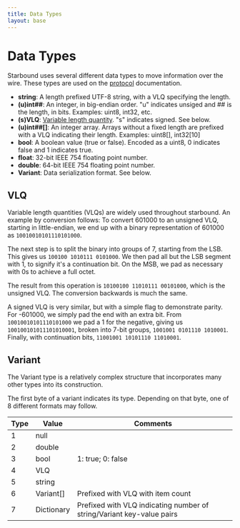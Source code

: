 ```yaml
---
title: Data Types
layout: base
---
```


# Data Types

Starbound uses several different data types to move information over the wire. These types are used on the [protocol](/networking) documentation.

* **string**: A length prefixed UTF-8 string, with a VLQ specifying the length.
* **(u)int##**: An integer, in big-endian order. "u" indicates unsiged and ## is the length, in bits. Examples: uint8, int32, etc.
* **(s)VLQ**: [Variable length quantity](https://en.wikipedia.org/wiki/Variable-length_quantity). "s" indicates signed. See below.
* **(u)int##[]**: An integer array. Arrays without a fixed length are prefixed with a VLQ indicating their length. Examples: uint8[], int32[10]
* **bool**: A boolean value (true or false). Encoded as a uint8, 0 indicates false and 1 indicates true.
* **float**: 32-bit IEEE 754 floating point number.
* **double**: 64-bit IEEE 754 floating point number.
* **Variant**: Data serialization format. See below.


## VLQ

Variable length quantities (VLQs) are widely used throughout starbound. An example by conversion follows:
To convert 601000 to an unsigned VLQ, starting in little-endian, we end up with a binary representation of 601000 as `10010010101110101000`.

The next step is to split the binary into groups of 7, starting from the LSB. This gives us `100100 1010111 0101000`. We then pad all but the LSB segment with 1, to signify it's a continuation bit. On the MSB, we pad as necessary with 0s to achieve a full octet.

The result from this operation is `10100100 11010111 00101000`, which is the unsigned VLQ. The conversion backwards is much the same.

A signed VLQ is very similar, but with a simple flag to demonstrate parity. For -601000, we simply pad the end with an extra bit. From `10010010101110101000` we pad a 1 for the negative, giving us `100100101011101010001`, broken into 7-bit groups, `1001001 0101110 1010001`. Finally, with continuation bits, `11001001 10101110 11010001`.

## Variant

The Variant type is a relatively complex structure that incorporates many other types into its construction.

The first byte of a variant indicates its type. Depending on that byte, one of 8 different formats may follow.

<table class="table">
    <thead>
        <tr>
            <th>Type</th>
            <th>Value</th>
            <th>Comments</th>
        </tr>
    </thead>
    <tbody>
        <tr>
            <td>1</td>
            <td>null</td>
            <td></td>
        </tr>
        <tr>
            <td>2</td>
            <td>double</td>
            <td></td>
        </tr>
        <tr>
            <td>3</td>
            <td>bool</td>
            <td>1: true; 0: false</td>
        </tr>
        <tr>
            <td>4</td>
            <td>VLQ</td>
            <td></td>
        </tr>
        <tr>
            <td>5</td>
            <td>string</td>
            <td></td>
        </tr>
        <tr>
            <td>6</td>
            <td>Variant[]</td>
            <td>Prefixed with VLQ with item count</td>
        </tr>
        <tr>
            <td>7</td>
            <td>Dictionary</td>
            <td>Prefixed with VLQ indicating number of string/Variant key-value pairs</td>
        </tr>
    </tbody>
</table>
